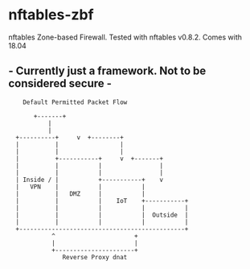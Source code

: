 # nftables-zbf
nftables Zone-based Firewall. Tested with nftables v0.8.2. Comes with 18.04

## - Currently just a framework. Not to be considered secure -



		Default Permitted Packet Flow

		   +-------+
			   |
			   |
	  +----------+     v  +--------+
	  |          |                 |
	  |          |                 |
	  |          +-----------+     v  +-------+
	  |          |           |                |
	  |          |           |                |
	  | Inside / |           +-----------+    v
	  |   VPN    |           |           |
	  |          |   DMZ     |           |
	  |          |           |    IoT    +-----------+
	  |          |           |           |           |
	  |          |           |           |  Outside  |
	  |          |           |           |           |
	  +----------------------------------------------+
			    ^                      +
			    |                      |
			    +----------------------+
			       Reverse Proxy dnat



